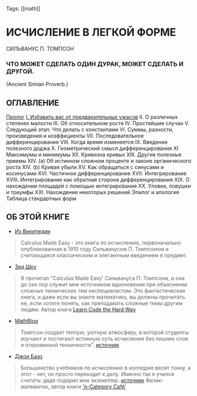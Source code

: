 Tags: [[math]]

# ИСЧИСЛЕНИЕ В ЛЕГКОЙ ФОРМЕ
СИЛЬВАНУС П. ТОМПСОН

### **ЧТО МОЖЕТ СДЕЛАТЬ ОДИН ДУРАК, МОЖЕТ СДЕЛАТЬ И ДРУГОЙ.**
(Ancient Simian Proverb.)


## ОГЛАВЛЕНИЕ
[Пролог](Пролог.md)
[I. Избавить вас от предварительных ужасов](I-Избавить-вас-от-предварительных-ужасов.md)
II. О различных степенях малости
III. Об относительном росте
IV. Простейшие случаи
V. Следующий этап. Что делать с константами
VI. Суммы, разности, произведения и коэффициенты
VII. Последовательное дифференцирование
VIII. Когда время изменяется
IX. Введение полезного доджа
X. Геометрический смысл дифференцирования
XI Максимумы и минимумы
XII. Кривизна кривых
XIII. Другие полезные приемы
XIV. (a) Об истинном сложном проценте и законе органического роста
XIV. (b) Кривая убыли
XV. Как обращаться с синусами и косинусами
XVI. Частичное дифференцирование
XVII. Интегрирование
XVIII. Интегрирование как обратная сторона дифференцирования
XIX. О нахождении площадей с помощью интегрирования
XX. Уловки, ловушки и триумфы
XXI. Нахождение некоторых решений
Эпилог и апология
Таблица стандартных форм

## ОБ ЭТОЙ КНИГЕ
- [Из Википедии](http://en.wikipedia.org/wiki/Calculus_Made_Easy)
> Calculus Made Easy - это книга по исчислению, первоначально опубликованная в 1910 году Сильванусом П. Томпсоном и считающаяся классическим и элегантным введением в предмет.

- [Зед Шоу](http://zedshaw.com/)
> Я прочитал "Calculus Made Easy' Сильвануса П. Томпсона, и она до сих пор служит мне источником вдохновения при объяснении сложных технических тем неспециалистам. Это фантастическая книга, и даже если вы знаете математику, вы должны прочитать ее, если хотите понять, как преподавать сложные темы другим людям.
Автор книги [Learn Code the Hard Way](http://learncodethehardway.org/)

- [MathBlog](http://mathblog.com/mathematics-books)
> Томпсон создает теплую, уютную атмосферу, в которой студенты изучают и постигают истинную суть исчисления без лишних слов и откровенной техничности". [источник](http://news.ycombinator.com/item?id=1299805)

- [Джон Баэз](https://en.wikipedia.org/wiki/John_C._Baez)
> Большинство учебников по исчислению в колледже весят тонну, а этот - нет, он просто переходит к делу. Именно так я учился считать: дядя подарил мне экземпляр. [источник](http://mathblog.com/mathematics-books/)
Физик-математик, автор книги ['n-Category Café'](https://golem.ph.utexas.edu/category/)
